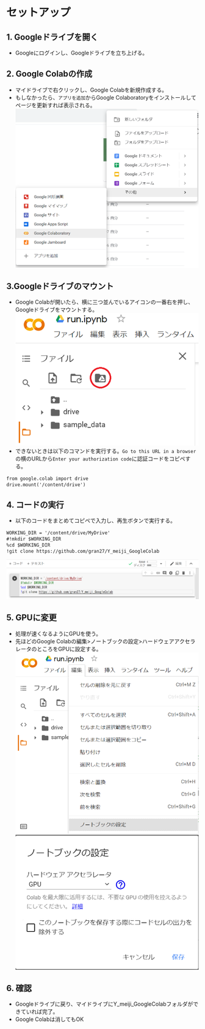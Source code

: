 # セットアップ
## 1. Googleドライブを開く
- Googleにログインし、Googleドライブを立ち上げる。
## 2. Google Colabの作成
- マイドライブで右クリックし、Google Colabを新規作成する。
- もしなかったら、`アプリを追加`からGoogle Colaboratoryをインストールしてページを更新すれば表示される。
![colab](https://github.com/gran27/Y_meiji_GoogleColab/blob/main/figs/googlecolab.png)
## 3.Googleドライブのマウント
- Google Colabが開いたら、横に三つ並んでいるアイコンの一番右を押し、Googleドライブをマウントする。
![mount](https://github.com/gran27/Y_meiji_GoogleColab/blob/main/figs/mount.png)
- できないときは以下のコマンドを実行する。`Go to this URL in a browser`の横のURLから`Enter your authorization code`に認証コードをコピぺする。
```
from google.colab import drive
drive.mount('/content/drive')
```
## 4. コードの実行
- 以下のコードをまとめてコピペで入力し、再生ボタンで実行する。
```
WORKING_DIR = '/content/drive/MyDrive'
#!mkdir $WORKING_DIR
%cd $WORKING_DIR
!git clone https://github.com/gran27/Y_meiji_GoogleColab
```
![command](https://github.com/gran27/Y_meiji_GoogleColab/blob/main/figs/setup_command.png)
## 5. GPUに変更
- 処理が速くなるようにGPUを使う。
- 先ほどのGoogle Colabの編集>ノートブックの設定>ハードウェアアクセラレータのところをGPUに設定する。
![GPU](https://github.com/gran27/Y_meiji_GoogleColab/blob/main/figs/notebook.png)
![GPU](https://github.com/gran27/Y_meiji_GoogleColab/blob/main/figs/gpu.png)
## 6. 確認
- Googleドライブに戻り、マイドライブにY_meiji_GoogleColabフォルダができていれば完了。
- Google Colabは消してもOK
